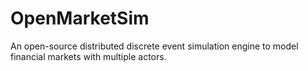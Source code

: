 # OpenMarketSim
An open-source distributed discrete event simulation engine to model financial markets with multiple actors.
